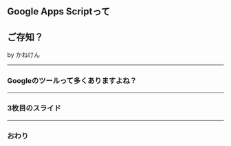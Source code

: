 ## Google Apps Scriptって
## ご存知？

by かねけん


---


### Googleのツールって多くありますよね？


---


### 3枚目のスライド


---


### おわり
